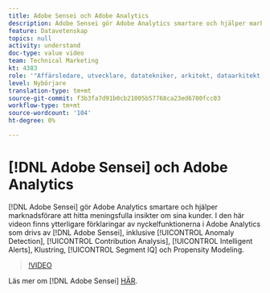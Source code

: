 ```yaml
---
title: Adobe Sensei och Adobe Analytics
description: Adobe Sensei gör Adobe Analytics smartare och hjälper marknadsförare att hitta meningsfulla insikter om sina kunder. I den här videon finns ytterligare förklaringar av de viktigaste funktionerna i Adobe Analytics som drivs av Adobe Sensei, inklusive avvikelseidentifiering, bidragsanalys, intelligenta aviseringar, klustring, segmentanalys och benägenhetsmodellering.
feature: Datavetenskap
topics: null
activity: understand
doc-type: value video
team: Technical Marketing
kt: 4383
role: '"Affärsledare, utvecklare, datatekniker, arkitekt, dataarkitekt, administratör, ledare"'
level: Nybörjare
translation-type: tm+mt
source-git-commit: f3b3fa7d91b0cb21005b57768ca23ed6700fcc03
workflow-type: tm+mt
source-wordcount: '104'
ht-degree: 0%

---
```



# [!DNL Adobe Sensei] och Adobe Analytics

[!DNL Adobe Sensei] gör Adobe Analytics smartare och hjälper marknadsförare att hitta meningsfulla insikter om sina kunder. I den här videon finns ytterligare förklaringar av nyckelfunktionerna i Adobe Analytics som drivs av [!DNL Adobe Sensei], inklusive [!UICONTROL Anomaly Detection], [!UICONTROL Contribution Analysis], [!UICONTROL Intelligent Alerts], Klustring, [!UICONTROL Segment IQ] och Propensity Modeling.

>[!VIDEO](https://video.tv.adobe.com/v/31500/?quality=12)

Läs mer om [!DNL Adobe Sensei] [HÄR](https://www.adobe.com/sensei.html).
